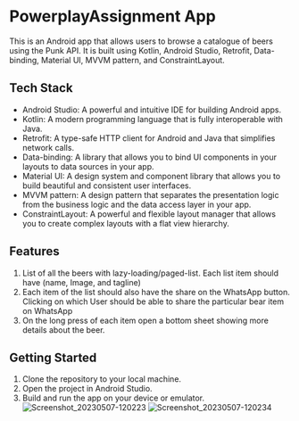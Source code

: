 # PowerplayAssignment App

This is an Android app that allows users to browse a catalogue of beers using the Punk API. It is built using Kotlin, Android Studio, Retrofit, Data-binding, Material UI, MVVM pattern, and ConstraintLayout.

## Tech Stack

* Android Studio: A powerful and intuitive IDE for building Android apps.
* Kotlin: A modern programming language that is fully interoperable with Java.
* Retrofit: A type-safe HTTP client for Android and Java that simplifies network calls.
* Data-binding: A library that allows you to bind UI components in your layouts to data sources in your app.
* Material UI: A design system and component library that allows you to build beautiful and consistent user interfaces.
* MVVM pattern: A design pattern that separates the presentation logic from the business logic and the data access layer in your app.
* ConstraintLayout: A powerful and flexible layout manager that allows you to create complex layouts with a flat view hierarchy.

## Features

1. List of all the beers with lazy-loading/paged-list. Each list item should have (name, Image, and tagline)
2. Each item of the list should also have the share on the WhatsApp button. Clicking on which User should be able to share the particular bear item on WhatsApp
3. On the long press of each item open a bottom sheet showing more details about the beer.

## Getting Started

1. Clone the repository to your local machine.
2. Open the project in Android Studio.
3. Build and run the app on your device or emulator.![Screenshot_20230507-120223](https://user-images.githubusercontent.com/81159555/236662099-13e7ec8b-4233-4c12-b0b4-2933ef3629e9.png)
![Screenshot_20230507-120234](https://user-images.githubusercontent.com/81159555/236662108-84fb0d01-ec2a-4bc6-b05b-ce89688e6b84.png)
